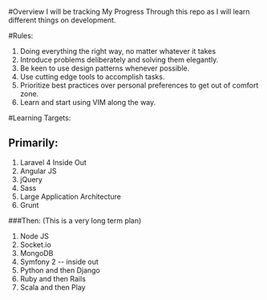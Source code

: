#Overview
	I will be tracking My Progress Through this repo as I will learn 
	different things on development.

#Rules:
 1. Doing everything the right way, no matter whatever it takes
 2. Introduce problems deliberately and solving them
	   elegantly. 
 3. Be keen to use design patterns whenever possible.
 4. Use cutting edge tools to accomplish tasks.
 5. Prioritize best practices over personal preferences 
       to get out of comfort zone.
 6. Learn and start using VIM along the way.

#Learning Targets:
## Primarily:
1. Laravel 4 Inside Out 	 
2. Angular JS
3. jQuery
4. Sass
5. Large Application Architecture
6. Grunt 

###Then: (This is a very long term plan)
1. Node JS
2. Socket.io
3. MongoDB
4. Symfony 2 -- inside out	
6. Python and then Django
7. Ruby and then Rails
8. Scala and then Play						

